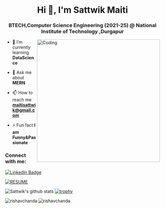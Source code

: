 

<h1 align="center">Hi 👋, I'm Sattwik Maiti</h1>
<h3 align="center">BTECH,Computer Science Engineering (2021-25) @ National Institute of Technology ,Durgapur</h3>
<img align="right" alt="Coding" width="400" src="https://cdn.dribbble.com/users/1162077/screenshots/3848914/programmer.gif">




- 🌱 I’m currently learning **DataScience**

- 💬 Ask me about **MERN**

- 📫 How to reach me **maitisattwik@gmail.com**

- ⚡ Fun fact **I am Funny&Passionate**

<h3 align="left">Connect with me:</h3>
<p align="left">
 <a href="https://www.linkedin.com/in/sattwik-maiti-a582a81a0/">
    <img src="https://img.shields.io/badge/LinkedIn-blue?style=for-the-badge&logo=linkedin&logoColor=white" alt="LinkedIn Badge"/>
  </a>
</p>

<p align="left">
 <a href="[https://www.linkedin.com/in/sattwik-maiti-a582a81a0/](https://linktr.ee/sattwik_maiti)">
    <img src="https://encrypted-tbn0.gstatic.com/images?q=tbn:ANd9GcTihbi1ef4gCjOGML0nJuB7qA47_qzyj2eU0g&usqp=CAU" alt="RESUME"/>
  </a>
</p>

![Sattwik's github stats](https://github-readme-stats-sigma-five.vercel.app/api?username=Sattwikmaiti&count_private=true&show_icons=true&theme=radical)
[![trophy](https://github-profile-trophy.vercel.app/?username=Sattwikmaiti&theme=algolia)](https://github.com/ryo-ma/github-profile-trophy)


<p><img align="left" src="https://github-readme-stats.vercel.app/api/top-langs?username=Sattwikmaiti&show_icons=true&locale=en&layout=compact&theme=tokyonight" alt="rishavchanda" /></p>

<p><img align="center" src="https://github-readme-streak-stats.herokuapp.com/?user=Sattwikmaiti&&theme=tokyonight" alt="rishavchanda" /></p>
